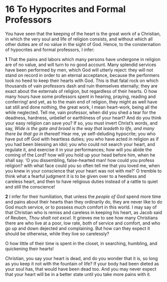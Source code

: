 # 16 To Hypocrites and Formal Professors

You have seen that the keeping of the heart is the great work of a Christian, in which the very soul and life of religion consists, and without which all other duties are of no value in the sight of God. Hence, to the consternation of hypocrites and formal professors, I infer:

**1** That the pains and labors which many persons have undergone in religion are of no value, and will turn to no good account. Many splendid services have been performed by men, which God will utterly reject: they will not stand on record in order to an eternal acceptance, because the performers took no heed to keep their hearts with God. This is that fatal rock on which thousands of vain professors dash and ruin themselves eternally; they are exact about the externals of religion, but regardless of their hearts. O how many hours have some professors spent in hearing, praying, reading and conferring! and yet, as to the main end of religion, they might as well have sat still and done nothing, the great work, I mean heart-work, being all the while neglected. Tell me, vain professor, when did you shed a tear for the deadness, hardness, unbelief or earthliness of your heart? And do you think your easy religion can save you? If so, you must invert Christ’s words, and say, *Wide is the gate and broad is the way that leadeth to life, and many there be that go in thereat!* Hear me, ye self-deluding hypocrite; you who have put off God with heartless duties; you who have acted in religion as if you had been blessing an idol; you who could not search your heart, and regulate it, and exercise it in your performances; how will you abide the coming of the Lord? how will you hold up your head before him, when he shall say. ‘O you dissembling, false-hearted man! how could you profess religion? with what face could you so often tell me that you loved me, when you knew in your conscience that your heart was not with me?’ O tremble to think what a fearful judgment it is to be given over to a heedless and careless heart, and then to have religious duties instead of a rattle to quiet and still the conscience!

**2** I infer for their humiliation, that unless the *people of God* spend more time and pains about their hearts than they ordinarily do, they are never like to do God much service, or to possess much comfort in this world. I may say of that Christian who is remiss and careless in keeping his heart, as Jacob said of Reuben, *Thou shalt not excel.* It grieves me to see how many Christians there are who live at a poor, low rate, both of service and comfort, and who go up and down dejected and complaining. But how can they expect it should be otherwise, while they live so carelessly?

O how little of their time is spent in the closet, in searching, humbling, and quickening their hearts!

Christian, you say your heart is dead, and do you wonder that it is, so long as you keep it not with the fountain of life? If your body had been dieted as your soul has, that would have been dead too. And you may never expect that your heart will be in a better state until you take more pains with it.